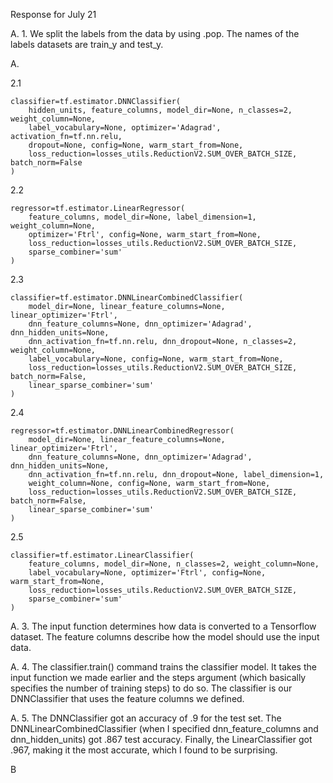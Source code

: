 Response for July 21

A. 1. We split the labels from the data by using .pop. The names of the labels datasets are train_y and test_y.

A. 

2.1 
```
classifier=tf.estimator.DNNClassifier(
    hidden_units, feature_columns, model_dir=None, n_classes=2, weight_column=None,
    label_vocabulary=None, optimizer='Adagrad', activation_fn=tf.nn.relu,
    dropout=None, config=None, warm_start_from=None,
    loss_reduction=losses_utils.ReductionV2.SUM_OVER_BATCH_SIZE, batch_norm=False
)
```
   2.2 
```
regressor=tf.estimator.LinearRegressor(
    feature_columns, model_dir=None, label_dimension=1, weight_column=None,
    optimizer='Ftrl', config=None, warm_start_from=None,
    loss_reduction=losses_utils.ReductionV2.SUM_OVER_BATCH_SIZE,
    sparse_combiner='sum'
)
```
   2.3 
```  
classifier=tf.estimator.DNNLinearCombinedClassifier(
    model_dir=None, linear_feature_columns=None, linear_optimizer='Ftrl',
    dnn_feature_columns=None, dnn_optimizer='Adagrad', dnn_hidden_units=None,
    dnn_activation_fn=tf.nn.relu, dnn_dropout=None, n_classes=2, weight_column=None,
    label_vocabulary=None, config=None, warm_start_from=None,
    loss_reduction=losses_utils.ReductionV2.SUM_OVER_BATCH_SIZE, batch_norm=False,
    linear_sparse_combiner='sum'
)
```
   2.4 
```
regressor=tf.estimator.DNNLinearCombinedRegressor(
    model_dir=None, linear_feature_columns=None, linear_optimizer='Ftrl',
    dnn_feature_columns=None, dnn_optimizer='Adagrad', dnn_hidden_units=None,
    dnn_activation_fn=tf.nn.relu, dnn_dropout=None, label_dimension=1,
    weight_column=None, config=None, warm_start_from=None,
    loss_reduction=losses_utils.ReductionV2.SUM_OVER_BATCH_SIZE, batch_norm=False,
    linear_sparse_combiner='sum'
)
```
   2.5 
```
classifier=tf.estimator.LinearClassifier(
    feature_columns, model_dir=None, n_classes=2, weight_column=None,
    label_vocabulary=None, optimizer='Ftrl', config=None, warm_start_from=None,
    loss_reduction=losses_utils.ReductionV2.SUM_OVER_BATCH_SIZE,
    sparse_combiner='sum'
)
``` 
A. 3. The input function determines how data is converted to a Tensorflow dataset. The feature columns describe how the model should use the input data.

A. 4. The classifier.train() command trains the classifier model. It takes the input function we made earlier and the steps argument (which basically specifies the number of training steps) to do so. The classifier is our DNNClassifier that uses the feature columns we defined.

A. 5. The DNNClassifier got an accuracy of .9 for the test set. The DNNLinearCombinedClassifier (when I specified dnn_feature_columns and dnn_hidden_units) got .867 test accuracy. Finally, the LinearClassifier got .967, making it the most accurate, which I found to be surprising.

B

